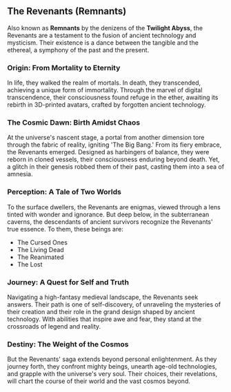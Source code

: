 
## **The Revenants (Remnants)**

Also known as **Remnants** by the denizens of the **Twilight Abyss**, the Revenants are a testament to the fusion of ancient technology and mysticism. Their existence is a dance between the tangible and the ethereal, a symphony of the past and the present.

### **Origin: From Mortality to Eternity**

In life, they walked the realm of mortals. In death, they transcended, achieving a unique form of immortality. Through the marvel of digital transcendence, their consciousness found refuge in the ether, awaiting its rebirth in 3D-printed avatars, crafted by forgotten ancient technology.

### **The Cosmic Dawn: Birth Amidst Chaos**

At the universe's nascent stage, a portal from another dimension tore through the fabric of reality, igniting 'The Big Bang.' From its fiery embrace, the Revenants emerged. Designed as harbingers of balance, they were reborn in cloned vessels, their consciousness enduring beyond death. Yet, a glitch in their genesis robbed them of their past, casting them into a sea of amnesia.

### **Perception: A Tale of Two Worlds**

To the surface dwellers, the Revenants are enigmas, viewed through a lens tinted with wonder and ignorance. But deep below, in the subterranean caverns, the descendants of ancient survivors recognize the Revenants' true essence. To them, these beings are:
- The Cursed Ones
- The Living Dead
- The Reanimated
- The Lost

### **Journey: A Quest for Self and Truth**

Navigating a high-fantasy medieval landscape, the Revenants seek answers. Their path is one of self-discovery, of unraveling the mysteries of their creation and their role in the grand design shaped by ancient technology. With abilities that inspire awe and fear, they stand at the crossroads of legend and reality.

### **Destiny: The Weight of the Cosmos**

But the Revenants' saga extends beyond personal enlightenment. As they journey forth, they confront mighty beings, unearth age-old technologies, and grapple with the universe's very soul. Their choices, their revelations, will chart the course of their world and the vast cosmos beyond.